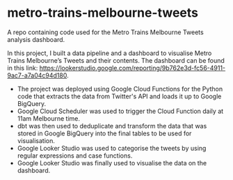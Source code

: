 # metro-trains-melbourne-tweets
A repo containing code used for the Metro Trains Melbourne Tweets analysis dashboard. 

In this project, I built a data pipeline and a dashboard to visualise Metro Trains Melbourne’s Tweets and their contents.  The dashboard can be found in this link: https://lookerstudio.google.com/reporting/9b762e3d-fc56-4911-9ac7-a7a04c94d180. 

- The project was deployed using Google Cloud Functions for the Python code that extracts the data from Twitter's API and loads it up to Google BigQuery. 
- Google Cloud Scheduler was used to trigger the Cloud Function daily at 11am Melbourne time. 
- dbt was then used to deduplicate and transform the data that was stored in Google BigQuery into the final tables to be used for visualisation. 
- Google Looker Studio was used to categorise the tweets by using regular expressions and case functions. 
- Google Looker Studio was finally used to visualise the data on the dashboard. 
